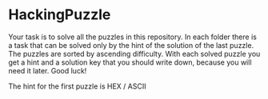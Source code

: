 # HackingPuzzle

Your task is to solve all the puzzles in this repository. In each folder there is a task that can be solved only by the hint of the solution of the last puzzle. The puzzles are sorted by ascending difficulty. With each solved puzzle you get a hint and a solution key that you should write down, because you will need it later.
Good luck!

The hint for the first puzzle is HEX / ASCII